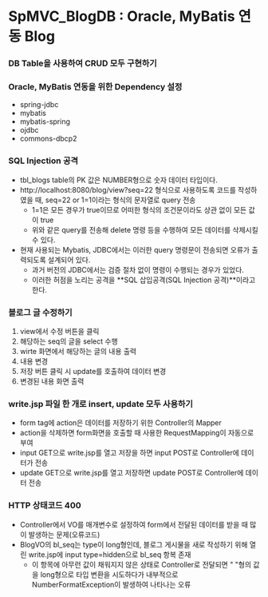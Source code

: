 # SpMVC_BlogDB : Oracle, MyBatis 연동 Blog

### DB Table을 사용하여 CRUD 모두 구현하기

### Oracle, MyBatis 연동을 위한 Dependency 설정
 * spring-jdbc
 * mybatis
 * mybatis-spring
 * ojdbc
 * commons-dbcp2
 
### SQL Injection 공격
 * tbl_blogs table의 PK 값은 NUMBER형으로 숫자 데이터 타입이다.
 * http://localhost:8080/blog/view?seq=22 형식으로 사용하도록 코드를 작성하였을 때, seq=22 or 1=1이라는 형식의 문자열로 query 전송  
	- 1=1은 모든 경우가 true이므로 어떠한 형식의 조건문이라도 상관 없이 모든 값이 true  
	- 위와 같은 query를 전송해 delete 명령 등을 수행하여 모든 데이터를 삭제시킬 수 있다.  
 * 현재 사용되는 Mybatis, JDBC에서는 이러한 query 명령문이 전송되면 오류가 출력되도록 설계되어 있다.  
	- 과거 버전의 JDBC에서는 검증 절차 없이 명령이 수행되는 경우가 있었다.  
	- 이러한 허점을 노리는 공격을 **SQL 삽입공격(SQL Injection 공격)**이라고 한다.  

### 블로그 글 수정하기
1. view에서 수정 버튼을 클릭
2. 해당하는 seq의 글을 select 수행
3. wirte 화면에서 해당하는 글의 내용 출력
4. 내용 변경
5. 저장 버튼 클릭 시 update를 호출하여 데이터 변경
6. 변경된 내용 화면 출력

### write.jsp 파일 한 개로 insert, update 모두 사용하기
 * form tag에 action은 데이터를 저장하기 위한 Controller의 Mapper
 * action을 삭제하면 form화면을 호출할 때 사용한 RequestMapping이 자동으로 부여
 * input GET으로 write.jsp를 열고 저장을 하면 input POST로 Controller에 데이터가 전송
 * update GET으로 write.jsp를 열고 저장하면 update POST로 Controller에 데이터 전송
 
### HTTP 상태코드 400
 * Controller에서 VO를 매개변수로 설정하여 form에서 전달된 데이터를 받을 때 많이 발생하는 문제(오류코드)
 * BlogVO의 bl_seq는 type이 long형인데, 블로그 게시물을 새로 작성하기 위해 열린 write.jsp에 input type=hidden으로 bl_seq 항복 존재
	- 이 항목에 아무런 값이 채워지지 않은 상태로 Controller로 전달되면 " "형의 값을 long형으로 타입 변환을 시도하다가 내부적으로 NumberFormatException이 발생하여 나타나는 오류